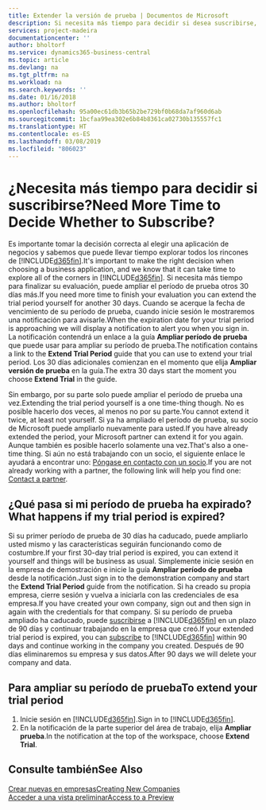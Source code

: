 ```yaml
---
title: Extender la versión de prueba | Documentos de Microsoft
description: Si necesita más tiempo para decidir si desea suscribirse, puede ampliar su versión de prueba.
services: project-madeira
documentationcenter: ''
author: bholtorf
ms.service: dynamics365-business-central
ms.topic: article
ms.devlang: na
ms.tgt_pltfrm: na
ms.workload: na
ms.search.keywords: ''
ms.date: 01/16/2018
ms.author: bholtorf
ms.openlocfilehash: 95a00ec61db3b65b2be729bf0b68da7af960d6ab
ms.sourcegitcommit: 1bcfaa99ea302e6b84b8361ca02730b135557fc1
ms.translationtype: HT
ms.contentlocale: es-ES
ms.lasthandoff: 03/08/2019
ms.locfileid: "806023"
---
```

# <a name="need-more-time-to-decide-whether-to-subscribe"></a><span data-ttu-id="e2514-103">¿Necesita más tiempo para decidir si suscribirse?</span><span class="sxs-lookup"><span data-stu-id="e2514-103">Need More Time to Decide Whether to Subscribe?</span></span>
<span data-ttu-id="e2514-104">Es importante tomar la decisión correcta al elegir una aplicación de negocios y sabemos que puede llevar tiempo explorar todos los rincones de [!INCLUDE[d365fin](includes/d365fin_md.md)].</span><span class="sxs-lookup"><span data-stu-id="e2514-104">It's important to make the right decision when choosing a business application, and we know that it can take time to explore all of the corners in [!INCLUDE[d365fin](includes/d365fin_md.md)].</span></span> <span data-ttu-id="e2514-105">Si necesita más tiempo para finalizar su evaluación, puede ampliar el período de prueba otros 30 días más.</span><span class="sxs-lookup"><span data-stu-id="e2514-105">If you need more time to finish your evaluation you can extend the trial period yourself for another 30 days.</span></span> <span data-ttu-id="e2514-106">Cuando se acerque la fecha de vencimiento de su período de prueba, cuando inicie sesión le mostraremos una notificación para avisarle.</span><span class="sxs-lookup"><span data-stu-id="e2514-106">When the expiration date for your trial period is approaching we will display a notification to alert you when you sign in.</span></span> <span data-ttu-id="e2514-107">La notificación contendrá un enlace a la guía **Ampliar período de prueba** que puede usar para ampliar su período de prueba.</span><span class="sxs-lookup"><span data-stu-id="e2514-107">The notification contains a link to the **Extend Trial Period** guide that you can use to extend your trial period.</span></span> <span data-ttu-id="e2514-108">Los 30 días adicionales comienzan en el momento que elija **Ampliar versión de prueba** en la guía.</span><span class="sxs-lookup"><span data-stu-id="e2514-108">The extra 30 days start the moment you choose **Extend Trial** in the guide.</span></span>

<span data-ttu-id="e2514-109">Sin embargo, por su parte solo puede ampliar el período de prueba una vez.</span><span class="sxs-lookup"><span data-stu-id="e2514-109">Extending the trial period yourself is a one time-thing though.</span></span> <span data-ttu-id="e2514-110">No es posible hacerlo dos veces, al menos no por su parte.</span><span class="sxs-lookup"><span data-stu-id="e2514-110">You cannot extend it twice, at least not yourself.</span></span> <span data-ttu-id="e2514-111">Si ya ha ampliado el período de prueba, su socio de Microsoft puede ampliarlo nuevamente para usted.</span><span class="sxs-lookup"><span data-stu-id="e2514-111">If you have already extended the period, your Microsoft partner can extend it for you again.</span></span> <span data-ttu-id="e2514-112">Aunque también es posible hacerlo solamente una vez.</span><span class="sxs-lookup"><span data-stu-id="e2514-112">That's also a one-time thing.</span></span> <span data-ttu-id="e2514-113">Si aún no está trabajando con un socio, el siguiente enlace le ayudará a encontrar uno: [Póngase en contacto con un socio](https://go.microsoft.com/fwlink/?linkid=2038439).</span><span class="sxs-lookup"><span data-stu-id="e2514-113">If you are not already working with a partner, the following link will help you find one: [Contact a partner](https://go.microsoft.com/fwlink/?linkid=2038439).</span></span>

## <a name="what-happens-if-my-trial-period-is-expired"></a><span data-ttu-id="e2514-114">¿Qué pasa si mi período de prueba ha expirado?</span><span class="sxs-lookup"><span data-stu-id="e2514-114">What happens if my trial period is expired?</span></span>
<span data-ttu-id="e2514-115">Si su primer período de prueba de 30 días ha caducado, puede ampliarlo usted mismo y las características seguirán funcionando como de costumbre.</span><span class="sxs-lookup"><span data-stu-id="e2514-115">If your first 30-day trial period is expired, you can extend it yourself and things will be business as usual.</span></span> <span data-ttu-id="e2514-116">Simplemente inicie sesión en la empresa de demostración e inicie la guía **Ampliar período de prueba** desde la notificación.</span><span class="sxs-lookup"><span data-stu-id="e2514-116">Just sign in to the demonstration company and start the **Extend Trial Period** guide from the notification.</span></span> <span data-ttu-id="e2514-117">Si ha creado su propia empresa, cierre sesión y vuelva a iniciarla con las credenciales de esa empresa.</span><span class="sxs-lookup"><span data-stu-id="e2514-117">If you have created your own company, sign out and then sign in again with the credentials for that company.</span></span> <span data-ttu-id="e2514-118">Si su período de prueba ampliado ha caducado, puede [suscribirse](https://go.microsoft.com/fwlink/?linkid=828659) a [!INCLUDE[d365fin](includes/d365fin_md.md)] en un plazo de 90 días y continuar trabajando en la empresa que creó.</span><span class="sxs-lookup"><span data-stu-id="e2514-118">If your extended trial period is expired, you can [subscribe](https://go.microsoft.com/fwlink/?linkid=828659) to [!INCLUDE[d365fin](includes/d365fin_md.md)] within 90 days and continue working in the company you created.</span></span> <span data-ttu-id="e2514-119">Después de 90 días eliminaremos su empresa y sus datos.</span><span class="sxs-lookup"><span data-stu-id="e2514-119">After 90 days we will delete your company and data.</span></span> 

## <a name="to-extend-your-trial-period"></a><span data-ttu-id="e2514-120">Para ampliar su período de prueba</span><span class="sxs-lookup"><span data-stu-id="e2514-120">To extend your trial period</span></span>
1. <span data-ttu-id="e2514-121">Inicie sesión en [!INCLUDE[d365fin](includes/d365fin_md.md)].</span><span class="sxs-lookup"><span data-stu-id="e2514-121">Sign in to [!INCLUDE[d365fin](includes/d365fin_md.md)].</span></span>
2. <span data-ttu-id="e2514-122">En la notificación de la parte superior del área de trabajo, elija **Ampliar prueba**.</span><span class="sxs-lookup"><span data-stu-id="e2514-122">In the notification at the top of the workspace, choose **Extend Trial**.</span></span>

## <a name="see-also"></a><span data-ttu-id="e2514-123">Consulte también</span><span class="sxs-lookup"><span data-stu-id="e2514-123">See Also</span></span>
[<span data-ttu-id="e2514-124">Crear nuevas en empresas</span><span class="sxs-lookup"><span data-stu-id="e2514-124">Creating New Companies</span></span>](about-new-company.md)  
[<span data-ttu-id="e2514-125">Acceder a una vista preliminar</span><span class="sxs-lookup"><span data-stu-id="e2514-125">Access to a Preview</span></span>](across-preview.md)  